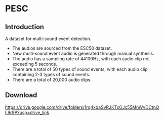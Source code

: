 # PESC
## Introduction
A dataset for multi-sound event detection.
- The audios are sourced from the ESC50 dataset.
- New multi-sound event audio is generated through manual synthesis.
- The audio has a sampling rate of 44100Hz, with each audio clip not exceeding 5 seconds.
- There are a total of 50 types of sound events, with each audio clip containing 2-3 types of sound events.
- There are a total of 20,000 audio clips.
## Download
https://drive.google.com/drive/folders/1rq4xbaSvRJKTxOJc55MnWvDCtnQL9r9A?usp=drive_link
